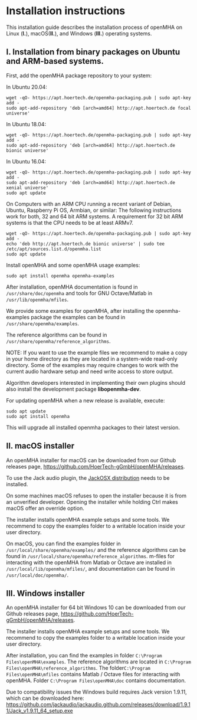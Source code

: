 # Installation instructions

This installation guide describes the installation process of openMHA on
Linux (__I.__),  macOS(__II.__), and Windows (__III.__) operating systems.

## I. Installation from binary packages on Ubuntu and ARM-based systems.

First, add the openMHA package repository to your system:

In Ubuntu 20.04:

    wget -qO- https://apt.hoertech.de/openmha-packaging.pub | sudo apt-key add -
    sudo apt-add-repository 'deb [arch=amd64] http://apt.hoertech.de focal universe'

In Ubuntu 18.04:

    wget -qO- https://apt.hoertech.de/openmha-packaging.pub | sudo apt-key add -
    sudo apt-add-repository 'deb [arch=amd64] http://apt.hoertech.de bionic universe'

In Ubuntu 16.04:

    wget -qO- https://apt.hoertech.de/openmha-packaging.pub | sudo apt-key add -
    sudo apt-add-repository 'deb [arch=amd64] http://apt.hoertech.de xenial universe'
    sudo apt update

On Computers with an ARM CPU running a recent variant of Debian, Ubuntu,
Raspberry Pi OS, Armbian, or similar:  The following instructions work for
both, 32 and 64 bit ARM systems.  A requirement for 32 bit ARM systems is that
the CPU needs to be at least ARMv7.

    wget -qO- https://apt.hoertech.de/openmha-packaging.pub | sudo apt-key add -
    echo 'deb http://apt.hoertech.de bionic universe' | sudo tee /etc/apt/sources.list.d/openmha.list
    sudo apt update

Install openMHA and some openMHA usage examples:
```
sudo apt install openmha openmha-examples
```

After installation, openMHA documentation is found in
`/usr/share/doc/openmha`
and tools for GNU Octave/Matlab in `/usr/lib/openmha/mfiles`.

We provide some examples for openMHA, after installing the openmha-examples
package the examples can be found in `/usr/share/openmha/examples`.

The reference algorithms can be found in `/usr/share/openmha/reference_algorithms`.

NOTE: If you want to use the example files we recommend to make a copy in your
home directory as they are located in a system-wide read-only directory. Some of
the examples may require changes to work with the current audio hardware setup
and need write access to store output.

Algorithm developers interested in implementing their own plugins should also
install the development package __libopenmha-dev__.

For updating openMHA when a new release is available, execute:

```
sudo apt update
sudo apt install openmha
```

This will upgrade all installed openmha packages to their latest version.

## II. macOS installer

An openMHA installer for macOS can be downloaded from our
Github releases page, https://github.com/HoerTech-gGmbH/openMHA/releases.

To use the Jack audio plugin, the [JackOSX distribution](http://www.jackaudio.org)
needs to be installed.

On some machines macOS refuses to open the installer because it is from an
unverified developer. Opening the installer while holding Ctrl makes macOS
offer an override option.

The installer installs openMHA example setups and some tools. We recommend to
copy the examples folder to a writable location inside your user directory.

On macOS, you can find the examples folder in
`/usr/local/share/openmha/examples/` and the reference algorithms can be found in
`/usr/local/share/openmha/reference_algorithms`. m-files for interacting with the openMHA
from Matlab or Octave are installed in `/usr/local/lib/openmha/mfiles/`, and
documentation can be found in `/usr/local/doc/openmha/`.



## III. Windows installer

An openMHA installer for 64 bit Windows 10 can be downloaded from our
Github releases page, https://github.com/HoerTech-gGmbH/openMHA/releases.

The installer installs openMHA example setups and some tools. We recommend to
copy the examples folder to a writable location inside your user directory.

After installation, you can find the examples in folder
`C:\Program Files\openMHA\examples`. The reference algorithms are located in
`C:\Program Files\openMHA\reference_algorithms`.
The folder`C:\Program Files\openMHA\mfiles` contains Matlab / Octave files for
interacting with openMHA.  Folder `C:\Program Files\openMHA\doc` contains
documentation.

Due to compatibility issues the Windows build requires Jack version 1.9.11, which can
be downloaded here: https://github.com/jackaudio/jackaudio.github.com/releases/download/1.9.11/Jack_v1.9.11_64_setup.exe
